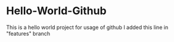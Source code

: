 # Hello-World-Github
This is a hello world project for usage of github
I added this line in "features" branch
